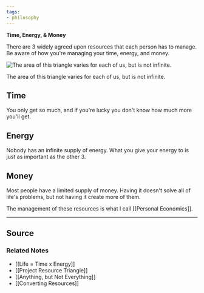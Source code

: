 ```yaml
---
tags:
- philosophy
---
```

**Time, Energy, & Money**

There are 3 widely agreed upon resources that each person has to manage. Be aware of how you're managing your time, energy, and money.

![The area of this triangle varies for each of us, but is not infinite.](Screenshot_2020-04-06_at_6.54.41_PM.png)

The area of this triangle varies for each of us, but is not infinite.

## Time

You only get so much, and if you're lucky you don't know how much more you'll get.

## Energy

Nobody has an infinite supply of energy. What you give your energy to is just as important as the other 3. 

## Money

Most people have a limited supply of money. Having it doesn't solve all of life's problems, but not having it create more of them. 

The management of these resources is what I call [[Personal Economics]].

---

## Source

### Related Notes
- [[Life = Time x Energy]]
- [[Project Resource Triangle]]
- [[Anything, but Not Everything]]
- [[Converting Resources]]
